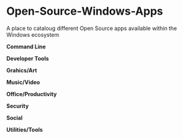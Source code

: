 # Open-Source-Windows-Apps
A place to cataloug different Open Source apps available within the Windows ecosystem

**Command Line**

**Developer Tools**

**Grahics/Art**

**Music/Video**

**Office/Productivity**

**Security**

**Social**

**Utilities/Tools**






